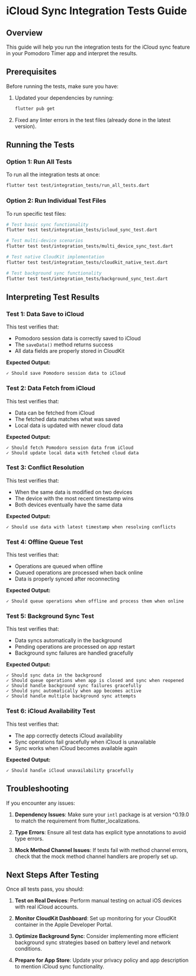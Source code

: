 # iCloud Sync Integration Tests Guide

## Overview

This guide will help you run the integration tests for the iCloud sync feature in your Pomodoro Timer app and interpret the results.

## Prerequisites

Before running the tests, make sure you have:

1. Updated your dependencies by running:
   ```bash
   flutter pub get
   ```

2. Fixed any linter errors in the test files (already done in the latest version).

## Running the Tests

### Option 1: Run All Tests

To run all the integration tests at once:

```bash
flutter test test/integration_tests/run_all_tests.dart
```

### Option 2: Run Individual Test Files

To run specific test files:

```bash
# Test basic sync functionality
flutter test test/integration_tests/icloud_sync_test.dart

# Test multi-device scenarios
flutter test test/integration_tests/multi_device_sync_test.dart

# Test native CloudKit implementation
flutter test test/integration_tests/cloudkit_native_test.dart

# Test background sync functionality
flutter test test/integration_tests/background_sync_test.dart
```

## Interpreting Test Results

### Test 1: Data Save to iCloud

This test verifies that:
- Pomodoro session data is correctly saved to iCloud
- The `saveData()` method returns success
- All data fields are properly stored in CloudKit

**Expected Output:**
```
✓ Should save Pomodoro session data to iCloud
```

### Test 2: Data Fetch from iCloud

This test verifies that:
- Data can be fetched from iCloud
- The fetched data matches what was saved
- Local data is updated with newer cloud data

**Expected Output:**
```
✓ Should fetch Pomodoro session data from iCloud
✓ Should update local data with fetched cloud data
```

### Test 3: Conflict Resolution

This test verifies that:
- When the same data is modified on two devices
- The device with the most recent timestamp wins
- Both devices eventually have the same data

**Expected Output:**
```
✓ Should use data with latest timestamp when resolving conflicts
```

### Test 4: Offline Queue Test

This test verifies that:
- Operations are queued when offline
- Queued operations are processed when back online
- Data is properly synced after reconnecting

**Expected Output:**
```
✓ Should queue operations when offline and process them when online
```

### Test 5: Background Sync Test

This test verifies that:
- Data syncs automatically in the background
- Pending operations are processed on app restart
- Background sync failures are handled gracefully

**Expected Output:**
```
✓ Should sync data in the background
✓ Should queue operations when app is closed and sync when reopened
✓ Should handle background sync failures gracefully
✓ Should sync automatically when app becomes active
✓ Should handle multiple background sync attempts
```

### Test 6: iCloud Availability Test

This test verifies that:
- The app correctly detects iCloud availability
- Sync operations fail gracefully when iCloud is unavailable
- Sync works when iCloud becomes available again

**Expected Output:**
```
✓ Should handle iCloud unavailability gracefully
```

## Troubleshooting

If you encounter any issues:

1. **Dependency Issues**: Make sure your `intl` package is at version ^0.19.0 to match the requirement from flutter_localizations.

2. **Type Errors**: Ensure all test data has explicit type annotations to avoid type errors.

3. **Mock Method Channel Issues**: If tests fail with method channel errors, check that the mock method channel handlers are properly set up.

## Next Steps After Testing

Once all tests pass, you should:

1. **Test on Real Devices**: Perform manual testing on actual iOS devices with real iCloud accounts.

2. **Monitor CloudKit Dashboard**: Set up monitoring for your CloudKit container in the Apple Developer Portal.

3. **Optimize Background Sync**: Consider implementing more efficient background sync strategies based on battery level and network conditions.

4. **Prepare for App Store**: Update your privacy policy and app description to mention iCloud sync functionality. 